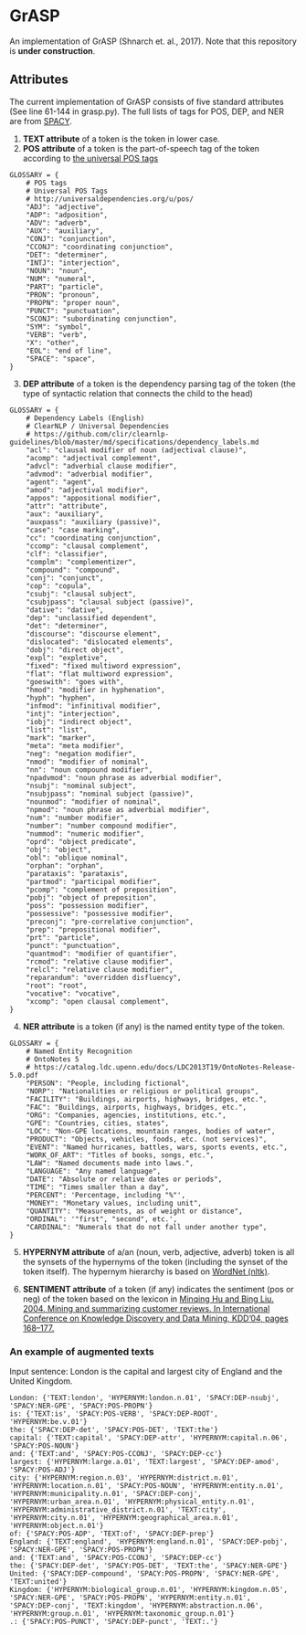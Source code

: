 # GrASP
An implementation of GrASP (Shnarch et. al., 2017). Note that this repository is **under construction**.

## Attributes

The current implementation of GrASP consists of five standard attributes (See line 61-144 in grasp.py). The full lists of tags for POS, DEP, and NER are from [SPACY](https://github.com/explosion/spaCy/blob/master/spacy/glossary.py).

1. **TEXT attribute** of a token is the token in lower case.
2. **POS attribute** of a token is the part-of-speech tag of the token according to [the universal POS tags](https://universaldependencies.org/u/pos/)

```
GLOSSARY = {
    # POS tags
    # Universal POS Tags
    # http://universaldependencies.org/u/pos/
    "ADJ": "adjective",
    "ADP": "adposition",
    "ADV": "adverb",
    "AUX": "auxiliary",
    "CONJ": "conjunction",
    "CCONJ": "coordinating conjunction",
    "DET": "determiner",
    "INTJ": "interjection",
    "NOUN": "noun",
    "NUM": "numeral",
    "PART": "particle",
    "PRON": "pronoun",
    "PROPN": "proper noun",
    "PUNCT": "punctuation",
    "SCONJ": "subordinating conjunction",
    "SYM": "symbol",
    "VERB": "verb",
    "X": "other",
    "EOL": "end of line",
    "SPACE": "space",
}
```

3. **DEP attribute** of a token is the dependency parsing tag of the token (the type of syntactic relation that connects the child to the head)

```
GLOSSARY = {
    # Dependency Labels (English)
    # ClearNLP / Universal Dependencies
    # https://github.com/clir/clearnlp-guidelines/blob/master/md/specifications/dependency_labels.md
    "acl": "clausal modifier of noun (adjectival clause)",
    "acomp": "adjectival complement",
    "advcl": "adverbial clause modifier",
    "advmod": "adverbial modifier",
    "agent": "agent",
    "amod": "adjectival modifier",
    "appos": "appositional modifier",
    "attr": "attribute",
    "aux": "auxiliary",
    "auxpass": "auxiliary (passive)",
    "case": "case marking",
    "cc": "coordinating conjunction",
    "ccomp": "clausal complement",
    "clf": "classifier",
    "complm": "complementizer",
    "compound": "compound",
    "conj": "conjunct",
    "cop": "copula",
    "csubj": "clausal subject",
    "csubjpass": "clausal subject (passive)",
    "dative": "dative",
    "dep": "unclassified dependent",
    "det": "determiner",
    "discourse": "discourse element",
    "dislocated": "dislocated elements",
    "dobj": "direct object",
    "expl": "expletive",
    "fixed": "fixed multiword expression",
    "flat": "flat multiword expression",
    "goeswith": "goes with",
    "hmod": "modifier in hyphenation",
    "hyph": "hyphen",
    "infmod": "infinitival modifier",
    "intj": "interjection",
    "iobj": "indirect object",
    "list": "list",
    "mark": "marker",
    "meta": "meta modifier",
    "neg": "negation modifier",
    "nmod": "modifier of nominal",
    "nn": "noun compound modifier",
    "npadvmod": "noun phrase as adverbial modifier",
    "nsubj": "nominal subject",
    "nsubjpass": "nominal subject (passive)",
    "nounmod": "modifier of nominal",
    "npmod": "noun phrase as adverbial modifier",
    "num": "number modifier",
    "number": "number compound modifier",
    "nummod": "numeric modifier",
    "oprd": "object predicate",
    "obj": "object",
    "obl": "oblique nominal",
    "orphan": "orphan",
    "parataxis": "parataxis",
    "partmod": "participal modifier",
    "pcomp": "complement of preposition",
    "pobj": "object of preposition",
    "poss": "possession modifier",
    "possessive": "possessive modifier",
    "preconj": "pre-correlative conjunction",
    "prep": "prepositional modifier",
    "prt": "particle",
    "punct": "punctuation",
    "quantmod": "modifier of quantifier",
    "rcmod": "relative clause modifier",
    "relcl": "relative clause modifier",
    "reparandum": "overridden disfluency",
    "root": "root",
    "vocative": "vocative",
    "xcomp": "open clausal complement",
}
```

4. **NER attribute** is a token (if any) is the named entity type of the token.

```
GLOSSARY = {
    # Named Entity Recognition
    # OntoNotes 5
    # https://catalog.ldc.upenn.edu/docs/LDC2013T19/OntoNotes-Release-5.0.pdf
    "PERSON": "People, including fictional",
    "NORP": "Nationalities or religious or political groups",
    "FACILITY": "Buildings, airports, highways, bridges, etc.",
    "FAC": "Buildings, airports, highways, bridges, etc.",
    "ORG": "Companies, agencies, institutions, etc.",
    "GPE": "Countries, cities, states",
    "LOC": "Non-GPE locations, mountain ranges, bodies of water",
    "PRODUCT": "Objects, vehicles, foods, etc. (not services)",
    "EVENT": "Named hurricanes, battles, wars, sports events, etc.",
    "WORK_OF_ART": "Titles of books, songs, etc.",
    "LAW": "Named documents made into laws.",
    "LANGUAGE": "Any named language",
    "DATE": "Absolute or relative dates or periods",
    "TIME": "Times smaller than a day",
    "PERCENT": 'Percentage, including "%"',
    "MONEY": "Monetary values, including unit",
    "QUANTITY": "Measurements, as of weight or distance",
    "ORDINAL": '"first", "second", etc.',
    "CARDINAL": "Numerals that do not fall under another type",
}
``` 

5. **HYPERNYM attribute** of a/an (noun, verb, adjective, adverb) token is all the synsets of the hypernyms of the token (including the synset of the token itself). The hypernym hierarchy is based on [WordNet (nltk)](https://www.nltk.org/howto/wordnet.html).

6. **SENTIMENT attribute** of a token (if any) indicates the sentiment (pos or neg) of the token based on the lexicon in [Minqing Hu and Bing Liu. 2004. Mining and summarizing customer reviews. In International Conference on Knowledge Discovery and Data Mining, KDD’04, pages 168–177.](https://www.cs.uic.edu/~liub/FBS/sentiment-analysis.html#lexicon)

### An example of augmented texts

Input sentence: London is the capital and largest city of England and the United Kingdom.

```
London: {'TEXT:london', 'HYPERNYM:london.n.01', 'SPACY:DEP-nsubj', 'SPACY:NER-GPE', 'SPACY:POS-PROPN'}
is: {'TEXT:is', 'SPACY:POS-VERB', 'SPACY:DEP-ROOT', 'HYPERNYM:be.v.01'}
the: {'SPACY:DEP-det', 'SPACY:POS-DET', 'TEXT:the'}
capital: {'TEXT:capital', 'SPACY:DEP-attr', 'HYPERNYM:capital.n.06', 'SPACY:POS-NOUN'}
and: {'TEXT:and', 'SPACY:POS-CCONJ', 'SPACY:DEP-cc'}
largest: {'HYPERNYM:large.a.01', 'TEXT:largest', 'SPACY:DEP-amod', 'SPACY:POS-ADJ'}
city: {'HYPERNYM:region.n.03', 'HYPERNYM:district.n.01', 'HYPERNYM:location.n.01', 'SPACY:POS-NOUN', 'HYPERNYM:entity.n.01', 'HYPERNYM:municipality.n.01', 'SPACY:DEP-conj', 'HYPERNYM:urban_area.n.01', 'HYPERNYM:physical_entity.n.01', 'HYPERNYM:administrative_district.n.01', 'TEXT:city', 'HYPERNYM:city.n.01', 'HYPERNYM:geographical_area.n.01', 'HYPERNYM:object.n.01'}
of: {'SPACY:POS-ADP', 'TEXT:of', 'SPACY:DEP-prep'}
England: {'TEXT:england', 'HYPERNYM:england.n.01', 'SPACY:DEP-pobj', 'SPACY:NER-GPE', 'SPACY:POS-PROPN'}
and: {'TEXT:and', 'SPACY:POS-CCONJ', 'SPACY:DEP-cc'}
the: {'SPACY:DEP-det', 'SPACY:POS-DET', 'TEXT:the', 'SPACY:NER-GPE'}
United: {'SPACY:DEP-compound', 'SPACY:POS-PROPN', 'SPACY:NER-GPE', 'TEXT:united'}
Kingdom: {'HYPERNYM:biological_group.n.01', 'HYPERNYM:kingdom.n.05', 'SPACY:NER-GPE', 'SPACY:POS-PROPN', 'HYPERNYM:entity.n.01', 'SPACY:DEP-conj', 'TEXT:kingdom', 'HYPERNYM:abstraction.n.06', 'HYPERNYM:group.n.01', 'HYPERNYM:taxonomic_group.n.01'}
.: {'SPACY:POS-PUNCT', 'SPACY:DEP-punct', 'TEXT:.'}
```